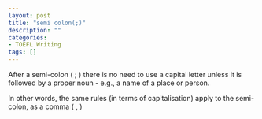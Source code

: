 ```yaml
---
layout: post
title: "semi colon(;)"
description: ""
categories: 
- TOEFL Writing
tags: []
---
```


After a semi-colon ( ; ) there is no need to use a capital letter unless it is followed by a proper noun - e.g., a name of a place or person.

In other words, the same rules (in terms of capitalisation) apply to the semi-colon, as a comma ( , )

